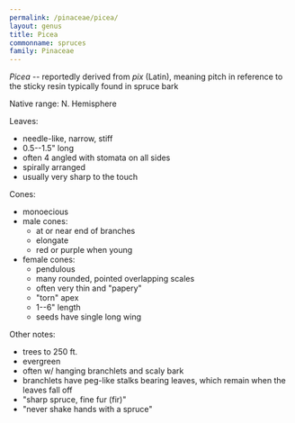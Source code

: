 ```yaml
---
permalink: /pinaceae/picea/
layout: genus
title: Picea
commonname: spruces
family: Pinaceae
---
```


*Picea* -- reportedly derived from *pix* (Latin), meaning pitch in reference to the sticky resin typically found in spruce bark

Native range: N. Hemisphere

Leaves:
  - needle-like, narrow, stiff
  - 0.5--1.5" long
  - often 4 angled with stomata on all sides
  - spirally arranged
  - usually very sharp to the touch

Cones:
  - monoecious
  - male cones:
    - at or near end of branches
    - elongate
    - red or purple when young
  - female cones:
    - pendulous
    - many rounded, pointed overlapping scales
    - often very thin and "papery"
    - "torn" apex
    - 1--6" length
    - seeds have single long wing

Other notes:
  - trees to 250 ft.
  - evergreen
  - often w/ hanging branchlets and scaly bark
  - branchlets have peg-like stalks bearing leaves, which remain when the leaves fall off
  - "sharp spruce, fine fur (fir)"
  - "never shake hands with a spruce"
